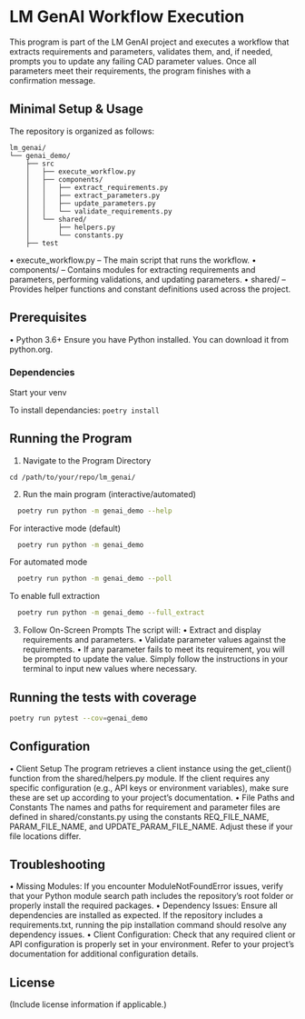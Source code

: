 # LM GenAI Workflow Execution

This program is part of the LM GenAI project and executes a workflow that extracts requirements and parameters, validates them, and, if needed, prompts you to update any failing CAD parameter values. Once all parameters meet their requirements, the program finishes with a confirmation message.

## Minimal Setup & Usage

The repository is organized as follows:

```
lm_genai/
└── genai_demo/
    ├── src
    │   ├── execute_workflow.py
    │   ├── components/
    │   │   ├── extract_requirements.py
    │   │   ├── extract_parameters.py
    │   │   ├── update_parameters.py
    │   │   └── validate_requirements.py
    │   └── shared/
    │       ├── helpers.py
    │       └── constants.py
    ├── test
```

• execute_workflow.py – The main script that runs the workflow.
• components/ – Contains modules for extracting requirements and parameters, performing validations, and updating parameters.
• shared/ – Provides helper functions and constant definitions used across the project.

## Prerequisites

• Python 3.6+
Ensure you have Python installed. You can download it from python.org.

### Dependencies

Start your venv

To install dependancies:
`poetry install`

## Running the Program

1. Navigate to the Program Directory

`cd /path/to/your/repo/lm_genai/`

2. Run the main program (interactive/automated)

```sh
  poetry run python -m genai_demo --help
```

For interactive mode (default)

```sh
  poetry run python -m genai_demo
```

For automated mode

```sh
  poetry run python -m genai_demo --poll
```

To enable full extraction

```sh
  poetry run python -m genai_demo --full_extract
```

3. Follow On-Screen Prompts
   The script will:
   • Extract and display requirements and parameters.
   • Validate parameter values against the requirements.
   • If any parameter fails to meet its requirement, you will be prompted to update the value.
   Simply follow the instructions in your terminal to input new values where necessary.

## Running the tests with coverage

```sh
poetry run pytest --cov=genai_demo
```

## Configuration

• Client Setup
The program retrieves a client instance using the get_client() function from the shared/helpers.py module. If the client requires any specific configuration (e.g., API keys or environment variables), make sure these are set up according to your project’s documentation.
• File Paths and Constants
The names and paths for requirement and parameter files are defined in shared/constants.py using the constants REQ_FILE_NAME, PARAM_FILE_NAME, and UPDATE_PARAM_FILE_NAME. Adjust these if your file locations differ.

## Troubleshooting

• Missing Modules:
If you encounter ModuleNotFoundError issues, verify that your Python module search path includes the repository’s root folder or properly install the required packages.
• Dependency Issues:
Ensure all dependencies are installed as expected. If the repository includes a requirements.txt, running the pip installation command should resolve any dependency issues.
• Client Configuration:
Check that any required client or API configuration is properly set in your environment. Refer to your project’s documentation for additional configuration details.

## License

(Include license information if applicable.)
